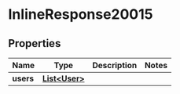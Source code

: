 

# InlineResponse20015

## Properties

Name | Type | Description | Notes
------------ | ------------- | ------------- | -------------
**users** | [**List&lt;User&gt;**](User.md) |  | 



